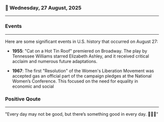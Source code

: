 ### 📅 Wednesday, 27 August, 2025
------
### Events
------
Here are some significant events in U.S. history that occurred on August 27:

- **1955**: "Cat on a Hot Tin Roof" premiered on Broadway. The play by Tennessee Williams starred Elizabeth Ashley, and it received critical acclaim and numerous future adaptations.
  
- **1967**: The first "Resolution" of the Women's Liberation Movement was accepted gas an official part of the campaign pledges at the National Women’s Conference. This focused on the need for equality in economic and social
### Positive Qoute
------
"Every day may not be good, but there’s something good in every day. 🌟😊✨"
